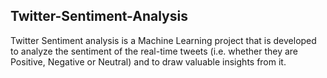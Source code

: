 ## Twitter-Sentiment-Analysis
Twitter Sentiment analysis is a Machine Learning project that is developed to analyze the sentiment of the real-time tweets (i.e. whether they are Positive, Negative or Neutral) and to draw valuable insights from it.
